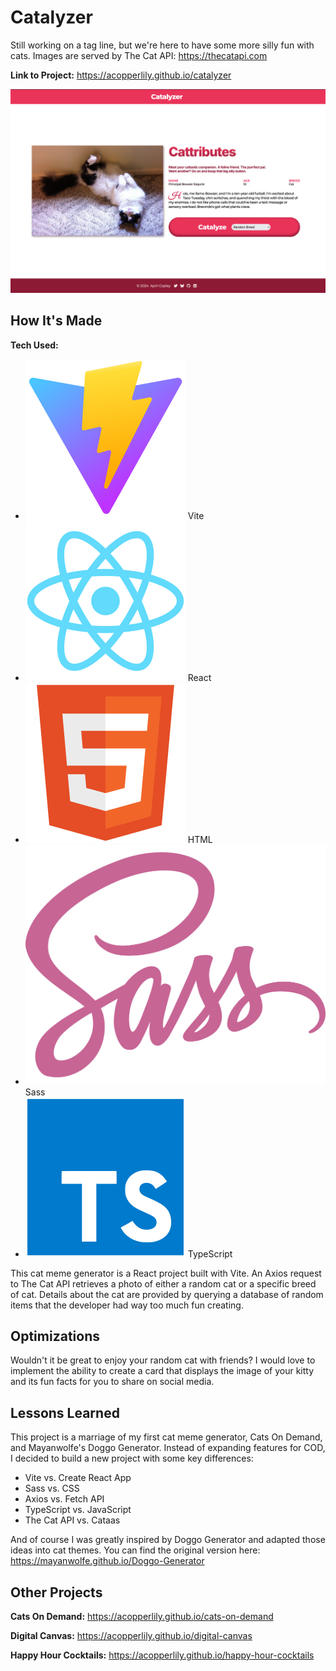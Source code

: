 # Catalyzer
Still working on a tag line, but we're here to have some more silly fun with cats. Images are served by The Cat API: https://thecatapi.com

**Link to Project:** https://acopperlily.github.io/catalyzer

![Screenshot of Catalyzer website](https://raw.githubusercontent.com/acopperlily/catalyzer/main/public/screenshot.png)


## How It's Made

**Tech Used:** 
- ![vite](./src/assets/icons/vite.svg) Vite
- ![react](./src/assets/icons/react.svg) React
- ![html](./src/assets/icons/html.svg) HTML
- ![sass](./src/assets/icons/sass.svg) Sass
- ![typescript](./src/assets/icons/typescript.svg) TypeScript

This cat meme generator is a React project built with Vite. An Axios request to The Cat API retrieves a photo of either a random cat or a specific breed of cat. Details about the cat are provided by querying a database of random items that the developer had way too much fun creating.

## Optimizations

Wouldn't it be great to enjoy your random cat with friends? I would love to implement the ability to create a card that displays the image of your kitty and its fun facts for you to share on social media.

## Lessons Learned

This project is a marriage of my first cat meme generator, Cats On Demand, and Mayanwolfe's Doggo Generator. Instead of expanding features for COD, I decided to build a new project with some key differences:
- Vite vs. Create React App
- Sass vs. CSS
- Axios vs. Fetch API
- TypeScript vs. JavaScript
- The Cat API vs. Cataas

And of course I was greatly inspired by Doggo Generator and adapted those ideas into cat themes. You can find the original version here: https://mayanwolfe.github.io/Doggo-Generator

## Other Projects

**Cats On Demand:** https://acopperlily.github.io/cats-on-demand

**Digital Canvas:** https://acopperlily.github.io/digital-canvas

**Happy Hour Cocktails:** https://acopperlily.github.io/happy-hour-cocktails
